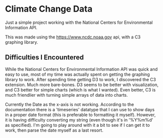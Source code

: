 # Climate Change Data

Just a simple project working with the National Centers for Environmental Information API.

This was made using the https://www.ncdc.noaa.gov api, with a C3 graphing library.

## Difficulties I Encountered

While the National Centers for Environmental Information API was quick and easy to use, most of my time was actually spent on getting the graphing library to work.  After spending time getting D3 to work, I discovered the C3 extension.  Much more bare-bones.  D3 seems to be better with visualization, and C3 better for simple charts (which is what I wanted).  Even better, C3 is much friendlier with turning simple arrays of data into charts.

Currently the Date as the x-axis is not working.  According to the documentation there is a 'timeseries' datatype that I can use to show days in a proper date format (this is preferable to formatting it myself).  However, it is having difficulty converting my string (even though it's in '%Y%m%d' as specified).  I'm going to play around with it a bit to see if I can get it to work, then parse the date myself as a last resort.
